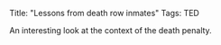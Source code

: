 Title: "Lessons from death row inmates"
Tags: TED

An interesting look at the context of the death penalty.
